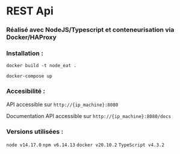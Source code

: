 # REST Api
### Réalisé avec NodeJS/Typescript et conteneurisation via Docker/HAProxy

### Installation :

`docker build -t node_eat .`

`docker-compose up` 

### Accesibilité :

API accessible sur `http://{ip_machine}:8080`

Documentation API accessible sur `http://{ip_machine}:8080/docs`

### Versions utilisées :
`node v14.17.0`
`npm v6.14.13`
`docker v20.10.2`
`TypeScript v4.3.2`
